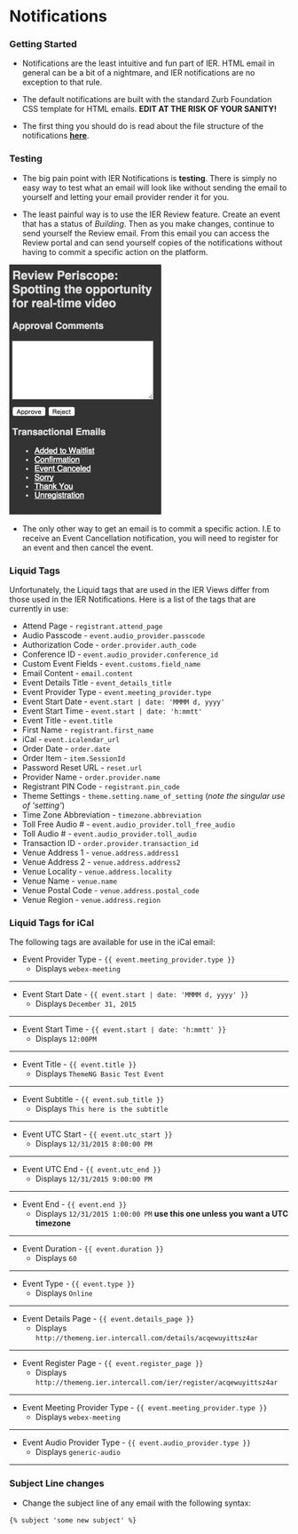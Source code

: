 # Notifications

### Getting Started

- Notifications are the least intuitive and fun part of IER. HTML email in general can be a bit of a nightmare, and IER notifications are no exception to that rule.

- The default notifications are built with the standard Zurb Foundation CSS template for HTML emails.  **EDIT AT THE RISK OF YOUR SANITY!**

- The first thing you should do is read about the file structure of the notifications **[here](https://github.com/reg-support/reg-dev-guide/blob/master/file_structure/README.md#email)**.

### Testing

- The big pain point with IER Notifications is **testing**. There is simply no easy way to test what an email will look like without sending the email to yourself and letting your email provider render it for you.

- The least painful way is to use the IER Review feature. Create an event that has a status of _Building_. Then as you make changes, continue to send yourself the Review email. From this email you can access the Review portal and can send yourself copies of the notifications without having to commit a specific action on the platform.

![Review](img/review_sm.png)

- The only other way to get an email is to commit a specific action. I.E to receive an Event Cancellation notification, you will need to register for an event and then cancel the event.

### Liquid Tags

Unfortunately, the Liquid tags that are used in the IER Views differ from those used in the IER Notifications. Here is a list of the tags that are currently in use:

- Attend Page - `registrant.attend_page`
- Audio Passcode - `event.audio_provider.passcode`
- Authorization Code - `order.provider.auth_code`
- Conference ID - `event.audio_provider.conference_id`
- Custom Event Fields - `event.customs.field_name`
- Email Content - `email.content`
- Event Details Title - `event_details_title`
- Event Provider Type - `event.meeting_provider.type`
- Event Start Date - `event.start | date: 'MMMM d, yyyy'`
- Event Start Time - `event.start | date: 'h:mmtt'`
- Event Title - `event.title`
- First Name - `registrant.first_name`
- iCal - `event.icalendar_url`
- Order Date - `order.date`
- Order Item - `item.SessionId`
- Password Reset URL - `reset.url`
- Provider Name - `order.provider.name`
- Registrant PIN Code - `registrant.pin_code`
- Theme Settings - `theme.setting.name_of_setting` (_note the singular use of 'setting'_)
- Time Zone Abbreviation - `timezone.abbreviation`
- Toll Free Audio # - `event.audio_provider.toll_free_audio`
- Toll Audio # - `event.audio_provider.toll_audio`
- Transaction ID - `order.provider.transaction_id`
- Venue Address 1 - `venue.address.address1`
- Venue Address 2 - `venue.address.address2`
- Venue Locality - `venue.address.locality`
- Venue Name - `venue.name`
- Venue Postal Code - `venue.address.postal_code`
- Venue Region - `venue.address.region`

### Liquid Tags for iCal

The following tags are available for use in the iCal email: 

- Event Provider Type - `{{ event.meeting_provider.type }}` 
    + Displays `webex-meeting`
***
- Event Start Date - `{{ event.start | date: 'MMMM d, yyyy' }}`
    + Displays `December 31, 2015`
***
- Event Start Time - `{{ event.start | date: 'h:mmtt' }}`
    + Displays `12:00PM`
***
- Event Title - `{{ event.title }}`
    + Displays `ThemeNG Basic Test Event`
***
- Event Subtitle - `{{ event.sub_title }}`
    + Displays `This here is the subtitle`
***
- Event UTC Start - `{{ event.utc_start }}`
    + Displays `12/31/2015 8:00:00 PM`
***
- Event UTC End - `{{ event.utc_end }}`
    + Displays `12/31/2015 9:00:00 PM`
***
- Event End - `{{ event.end }}`
    + Displays `12/31/2015 1:00:00 PM` **use this one unless you want a UTC timezone**
***
- Event Duration - `{{ event.duration }}`
    + Displays `60`
***
- Event Type - `{{ event.type }}`
    + Displays `Online`
***
- Event Details Page - `{{ event.details_page }}`
    + Displays `http://themeng.ier.intercall.com/details/acqewuyittsz4ar`
***
- Event Register Page - `{{ event.register_page }}`
    + Displays `http://themeng.ier.intercall.com/ier/register/acqewuyittsz4ar`
***
- Event Meeting Provider Type - `{{ event.meeting_provider.type }}`
    + Displays `webex-meeting`
***
- Event Audio Provider Type - `{{ event.audio_provider.type }}`
    + Displays `generic-audio`
***
### Subject Line changes

- Change the subject line of any email with the following syntax:

```
{% subject 'some new subject' %}
```

